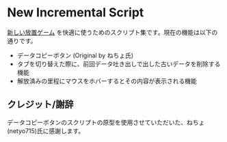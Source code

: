 # New Incremental Script
[新しい放置ゲーム](https://dem08656775.github.io/newincrementalgame/) を快適に使うためのスクリプト集です。現在の機能は以下の通りです。
- データコピーボタン (Original by ねちょ氏)
- タブを切り替えた際に、前回データ吐き出しで出した古いデータを削除する機能
- 解放済みの里程にマウスをホバーするとその内容が表示される機能

## クレジット/謝辞
データコピーボタンのスクリプトの原型を使用させていただいた、ねちょ(netyo715)氏に感謝します。